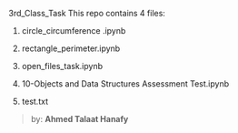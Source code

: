 3rd_Class_Task
This repo contains 4 files: 

1. circle_circumference .ipynb

2. rectangle_perimeter.ipynb

3. open_files_task.ipynb

4. 10-Objects and Data Structures Assessment Test.ipynb

5. test.txt

> by: **Ahmed Talaat Hanafy**